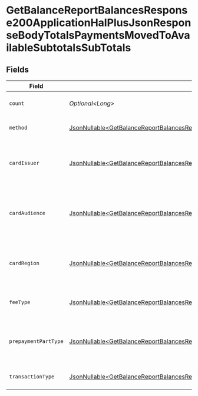 # GetBalanceReportBalancesResponse200ApplicationHalPlusJsonResponseBodyTotalsPaymentsMovedToAvailableSubtotalsSubTotals


## Fields

| Field                                                                                                                                                                                                                                                                                                      | Type                                                                                                                                                                                                                                                                                                       | Required                                                                                                                                                                                                                                                                                                   | Description                                                                                                                                                                                                                                                                                                | Example                                                                                                                                                                                                                                                                                                    |
| ---------------------------------------------------------------------------------------------------------------------------------------------------------------------------------------------------------------------------------------------------------------------------------------------------------- | ---------------------------------------------------------------------------------------------------------------------------------------------------------------------------------------------------------------------------------------------------------------------------------------------------------- | ---------------------------------------------------------------------------------------------------------------------------------------------------------------------------------------------------------------------------------------------------------------------------------------------------------- | ---------------------------------------------------------------------------------------------------------------------------------------------------------------------------------------------------------------------------------------------------------------------------------------------------------- | ---------------------------------------------------------------------------------------------------------------------------------------------------------------------------------------------------------------------------------------------------------------------------------------------------------- |
| `count`                                                                                                                                                                                                                                                                                                    | *Optional\<Long>*                                                                                                                                                                                                                                                                                          | :heavy_minus_sign:                                                                                                                                                                                                                                                                                         | Number of transactions of this type                                                                                                                                                                                                                                                                        | 50                                                                                                                                                                                                                                                                                                         |
| `method`                                                                                                                                                                                                                                                                                                   | [JsonNullable\<GetBalanceReportBalancesResponse200ApplicationHalPlusJsonResponseBodyTotalsPaymentsMovedToAvailableSubtotalsMethod>](../../models/operations/GetBalanceReportBalancesResponse200ApplicationHalPlusJsonResponseBodyTotalsPaymentsMovedToAvailableSubtotalsMethod.md)                         | :heavy_minus_sign:                                                                                                                                                                                                                                                                                         | Payment type of the transactions                                                                                                                                                                                                                                                                           | creditcard                                                                                                                                                                                                                                                                                                 |
| `cardIssuer`                                                                                                                                                                                                                                                                                               | [JsonNullable\<GetBalanceReportBalancesResponse200ApplicationHalPlusJsonResponseBodyTotalsPaymentsMovedToAvailableSubtotalsCardIssuer>](../../models/operations/GetBalanceReportBalancesResponse200ApplicationHalPlusJsonResponseBodyTotalsPaymentsMovedToAvailableSubtotalsCardIssuer.md)                 | :heavy_minus_sign:                                                                                                                                                                                                                                                                                         | In case of payments transactions with card, the card issuer will be available                                                                                                                                                                                                                              | amex                                                                                                                                                                                                                                                                                                       |
| `cardAudience`                                                                                                                                                                                                                                                                                             | [JsonNullable\<GetBalanceReportBalancesResponse200ApplicationHalPlusJsonResponseBodyTotalsPaymentsMovedToAvailableSubtotalsCardAudience>](../../models/operations/GetBalanceReportBalancesResponse200ApplicationHalPlusJsonResponseBodyTotalsPaymentsMovedToAvailableSubtotalsCardAudience.md)             | :heavy_minus_sign:                                                                                                                                                                                                                                                                                         | In case of payments trnsactions with card, the card audience will be available.                                                                                                                                                                                                                            | other                                                                                                                                                                                                                                                                                                      |
| `cardRegion`                                                                                                                                                                                                                                                                                               | [JsonNullable\<GetBalanceReportBalancesResponse200ApplicationHalPlusJsonResponseBodyTotalsPaymentsMovedToAvailableSubtotalsCardRegion>](../../models/operations/GetBalanceReportBalancesResponse200ApplicationHalPlusJsonResponseBodyTotalsPaymentsMovedToAvailableSubtotalsCardRegion.md)                 | :heavy_minus_sign:                                                                                                                                                                                                                                                                                         | In case of payments transactions with card, the card region will be available.                                                                                                                                                                                                                             | domestic                                                                                                                                                                                                                                                                                                   |
| `feeType`                                                                                                                                                                                                                                                                                                  | [JsonNullable\<GetBalanceReportBalancesResponse200ApplicationHalPlusJsonResponseBodyTotalsPaymentsMovedToAvailableSubtotalsFeeType>](../../models/operations/GetBalanceReportBalancesResponse200ApplicationHalPlusJsonResponseBodyTotalsPaymentsMovedToAvailableSubtotalsFeeType.md)                       | :heavy_minus_sign:                                                                                                                                                                                                                                                                                         | Present when the transaction represents a fee.                                                                                                                                                                                                                                                             | payment-fee                                                                                                                                                                                                                                                                                                |
| `prepaymentPartType`                                                                                                                                                                                                                                                                                       | [JsonNullable\<GetBalanceReportBalancesResponse200ApplicationHalPlusJsonResponseBodyTotalsPaymentsMovedToAvailableSubtotalsPrepaymentPartType>](../../models/operations/GetBalanceReportBalancesResponse200ApplicationHalPlusJsonResponseBodyTotalsPaymentsMovedToAvailableSubtotalsPrepaymentPartType.md) | :heavy_minus_sign:                                                                                                                                                                                                                                                                                         | Prepayment part: fee itself, reimbursement, discount, VAT or rounding compensation.                                                                                                                                                                                                                        | fee                                                                                                                                                                                                                                                                                                        |
| `transactionType`                                                                                                                                                                                                                                                                                          | [JsonNullable\<GetBalanceReportBalancesResponse200ApplicationHalPlusJsonResponseBodyTotalsPaymentsMovedToAvailableSubtotalsTransactionType>](../../models/operations/GetBalanceReportBalancesResponse200ApplicationHalPlusJsonResponseBodyTotalsPaymentsMovedToAvailableSubtotalsTransactionType.md)       | :heavy_minus_sign:                                                                                                                                                                                                                                                                                         | Represents the transaction type                                                                                                                                                                                                                                                                            | payment                                                                                                                                                                                                                                                                                                    |